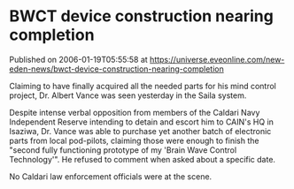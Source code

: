 # BWCT device construction  nearing completion
Published on 2006-01-19T05:55:58 at https://universe.eveonline.com/new-eden-news/bwct-device-construction-nearing-completion

Claiming to have finally acquired all the needed parts for his mind control project, Dr. Albert Vance was seen yesterday in the Saila system.   
  
Despite intense verbal opposition from members of the Caldari Navy Independent Reserve intending to detain and escort him to CAIN's HQ in Isaziwa, Dr. Vance was able to purchase yet another batch of electronic parts from local pod-pilots, claiming those were enough to finish the "second fully functioning prototype of my 'Brain Wave Control Technology'". He refused to comment when asked about a specific date.   
  
No Caldari law enforcement officials were at the scene.

